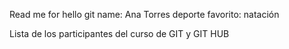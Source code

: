 Read me for hello git
name: Ana Torres
deporte favorito: natación

Lista de los participantes del curso de GIT y GIT HUB
